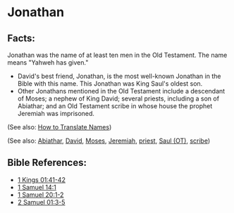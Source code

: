 # Jonathan #

## Facts: ##

Jonathan was the name of at least ten men in the Old Testament. The name means "Yahweh has given."

* David's best friend, Jonathan, is the most well-known Jonathan in the Bible with this name. This Jonathan was King Saul's oldest son.
* Other Jonathans mentioned in the Old Testament include a descendant of Moses; a nephew of King David; several priests, including a son of Abiathar; and an Old Testament scribe in whose house the prophet Jeremiah was imprisoned.

(See also: [How to Translate Names](en/ta-vol1/translate/man/translate-names))

(See also: [Abiathar](../other/abiathar.md), [David](../other/david.md), [Moses](../other/moses.md), [Jeremiah](../other/jeremiah.md), [priest](../kt/priest.md), [Saul (OT)](../other/saul.md), [scribe](../other/scribe.md))

## Bible References: ##

* [1 Kings 01:41-42](en/tn/1ki/help/01/41)
* [1 Samuel 14:1](en/tn/1sa/help/14/01)
* [1 Samuel 20:1-2](en/tn/1sa/help/20/01)
* [2 Samuel 01:3-5](en/tn/2sa/help/01/03)